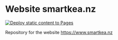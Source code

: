 # Website smartkea.nz

[![Deploy static content to Pages](https://github.com/SmartKea/smartkea.github.io/actions/workflows/static.yml/badge.svg)](https://github.com/SmartKea/smartkea.github.io/actions/workflows/static.yml)

Repository for the website https://www.smartkea.nz